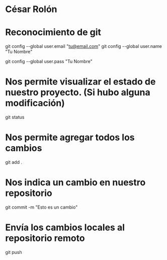 # César Rolón

# Reconocimiento de git

git config --global user.email "tu@email.com"
git config --global user.name "Tu Nombre"

git config --global user.pass "Tu Nombre"

# Nos permite visualizar el estado de nuestro proyecto. (Si hubo alguna modificación)

git status

# Nos permite agregar todos los cambios

git add .

# Nos indica un cambio en nuestro repositorio

git commit -m "Esto es un cambio"

# Envía los cambios locales al repositorio remoto

git push
